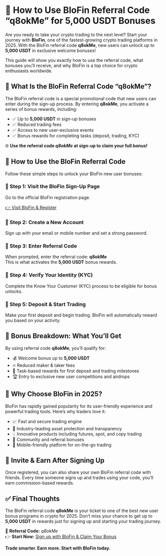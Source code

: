 <h1>💸 How to Use BloFin Referral Code “q8okMe” for 5,000 USDT Bonuses</h1>

  <p>Are you ready to take your crypto trading to the next level? Start your journey with <strong>BloFin</strong>, one of the fastest-growing crypto trading platforms in 2025. With the BloFin referral code <strong>q8okMe</strong>, new users can unlock up to <strong>5,000 USDT</strong> in exclusive welcome bonuses!</p>

  <p>This guide will show you exactly how to use the referral code, what bonuses you’ll receive, and why BloFin is a top choice for crypto enthusiasts worldwide.</p>

  <h2>🎁 What Is the BloFin Referral Code “q8okMe”?</h2>
  <p>The BloFin referral code is a special promotional code that new users can enter during the sign-up process. By entering <strong>q8okMe</strong>, you activate a series of bonus rewards, including:</p>

  <ul>
    <li>✅ Up to <strong>5,000 USDT</strong> in sign-up bonuses</li>
    <li>✅ Reduced trading fees</li>
    <li>✅ Access to new user-exclusive events</li>
    <li>✅ Bonus rewards for completing tasks (deposit, trading, KYC)</li>
  </ul>

  <p>🌐 <strong>Use the referral code <em>q8okMe</em> at sign-up to claim your full bonus!</strong></p>

  <h2>📝 How to Use the BloFin Referral Code</h2>
  <p>Follow these simple steps to unlock your BloFin new user bonuses:</p>

  <h3>🔹 Step 1: Visit the BloFin Sign-Up Page</h3>
  <p>Go to the official BloFin registration page.</p>
  <p><a href="https://www.blofin.com" target="_blank">👉 Visit BloFin & Register</a></p>

  <h3>🔹 Step 2: Create a New Account</h3>
  <p>Sign up with your email or mobile number and set a strong password.</p>

  <h3>🔹 Step 3: Enter Referral Code</h3>
  <p>When prompted, enter the referral code: <strong>q8okMe</strong><br>This is what activates the <strong>5,000 USDT</strong> bonus rewards.</p>

  <h3>🔹 Step 4: Verify Your Identity (KYC)</h3>
  <p>Complete the Know Your Customer (KYC) process to be eligible for bonus unlocks.</p>

  <h3>🔹 Step 5: Deposit & Start Trading</h3>
  <p>Make your first deposit and begin trading. BloFin will automatically reward you based on your activity.</p>

  <h2>💸 Bonus Breakdown: What You’ll Get</h2>
  <p>By using referral code <strong>q8okMe</strong>, you’ll qualify for:</p>

  <ul>
    <li>💰 Welcome bonus up to <strong>5,000 USDT</strong></li>
    <li>🔥 Reduced maker & taker fees</li>
    <li>🎁 Task-based rewards for first deposit and trading milestones</li>
    <li>🏆 Entry to exclusive new user competitions and airdrops</li>
  </ul>

  <h2>🚀 Why Choose BloFin in 2025?</h2>
  <p>BloFin has rapidly gained popularity for its user-friendly experience and powerful trading tools. Here’s why traders love it:</p>

  <ul>
    <li>📈 Fast and secure trading engine</li>
    <li>🔐 Industry-leading asset protection and transparency</li>
    <li>💡 Innovative products including futures, spot, and copy trading</li>
    <li>🤝 Community and referral bonuses</li>
    <li>📱 Mobile-friendly platform for on-the-go trading</li>
  </ul>

  <h2>🔁 Invite & Earn After Signing Up</h2>
  <p>Once registered, you can also share your own BloFin referral code with friends. Every time someone signs up and trades using your code, you’ll earn commission-based rewards.</p>

  <h2>✅ Final Thoughts</h2>
  <p>The BloFin referral code <strong>q8okMe</strong> is your ticket to one of the best new user bonus programs in crypto for 2025. Don’t miss your chance to get up to <strong>5,000 USDT</strong> in rewards just for signing up and starting your trading journey.</p>

  <p>🎁 <strong>Referral Code:</strong> <em>q8okMe</em><br>
  👉 <strong>Start Now:</strong> <a href="https://www.blofin.com" target="_blank">Sign up with BloFin & Claim Your Bonus</a></p>

  <p><strong>Trade smarter. Earn more. Start with BloFin today.</strong></p>

</body>
</html>
